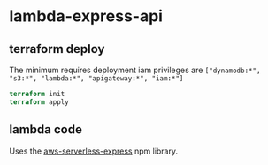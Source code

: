 # lambda-express-api

## terraform deploy

The minimum requires deployment iam privileges are `["dynamodb:*", "s3:*", "lambda:*", "apigateway:*", "iam:*"]`

```terraform
terraform init
terraform apply
```

## lambda code

Uses the [aws-serverless-express](https://www.npmjs.com/package/aws-serverless-express) npm library.